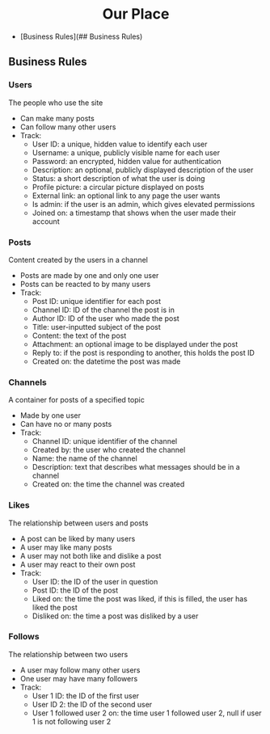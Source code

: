 <div align="center">
    <h1>Our Place</h1>
</div>

* [Business Rules](## Business Rules)

## Business Rules

### Users
The people who use the site  
* Can make many posts
* Can follow many other users
* Track:  
  * User ID: a unique, hidden value to identify each user
  * Username: a unique, publicly visible name for each user
  * Password: an encrypted, hidden value for authentication
  * Description: an optional, publicly displayed description of the user
  * Status: a short description of what the user is doing
  * Profile picture: a circular picture displayed on posts
  * External link: an optional link to any page the user wants
  * Is admin: if the user is an admin, which gives elevated permissions
  * Joined on: a timestamp that shows when the user made their account

### Posts
Content created by the users in a channel  
* Posts are made by one and only one user
* Posts can be reacted to by many users
* Track:
  * Post ID: unique identifier for each post
  * Channel ID: ID of the channel the post is in
  * Author ID: ID of the user who made the post
  * Title: user-inputted subject of the post
  * Content: the text of the post
  * Attachment: an optional image to be displayed under the post
  * Reply to: if the post is responding to another, this holds the post ID
  * Created on: the datetime the post was made

### Channels
A container for posts of a specified topic  
* Made by one user
* Can have no or many posts
* Track:
  * Channel ID: unique identifier of the channel
  * Created by: the user who created the channel
  * Name: the name of the channel
  * Description: text that describes what messages should be in a channel
  * Created on: the time the channel was created

### Likes
The relationship between users and posts  
* A post can be liked by many users
* A user may like many posts
* A user may not both like and dislike a post
* A user may react to their own post
* Track:
  * User ID: the ID of the user in question
  * Post ID: the ID of the post
  * Liked on: the time the post was liked, if this is filled, the user has liked the post
  * Disliked on: the time a post was disliked by a user

### Follows
The relationship between two users  
* A user may follow many other users
* One user may have many followers
* Track:
  * User 1 ID: the ID of the first user
  * User ID 2: the ID of the second user
  * User 1 followed user 2 on: the time user 1 followed user 2, null if user 1 is not following user 2
